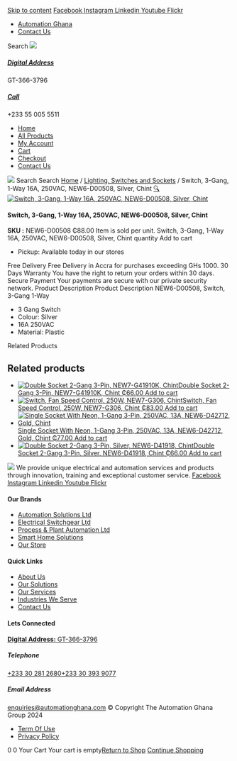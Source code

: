 [Skip to content](https://store.automationghana.com/product/switch-new6-d00508-chint/#content)
[ Facebook ](https://www.facebook.com/automationgh/) [ Instagram ](https://www.instagram.com/automationgh/) [ Linkedin ](https://www.linkedin.com/company/the-automation-ghana-limited/) [ Youtube ](https://www.youtube.com/channel/UCurrRDUSm5oIW39VXjn1u0w) [ Flickr ](https://www.flickr.com/photos/181794037@N07/)
  * [ Automation Ghana ](https://automationghana.com)
  * [ Contact Us ](https://store.automationghana.com/contact/)


Search
[ ![](https://store.automationghana.com/wp-content/uploads/2024/04/Website-TAGG-Logo-BLUE.png) ](https://store.automationghana.com/)
[ ](https://maps.app.goo.gl/m4xeaagWCNbLk4jM6)
#####  [ Digital Address ](https://maps.app.goo.gl/m4xeaagWCNbLk4jM6)
GT-366-3796 
[ ](tel:+233550055511)
#####  [ Call ](tel:+233550055511)
+233 55 005 5511 
  * [Home](https://store.automationghana.com/)
  * [All Products](https://store.automationghana.com/shop/)
  * [My Account](https://store.automationghana.com/my-account/)
  * [Cart](https://store.automationghana.com/cart/)
  * [Checkout](https://store.automationghana.com/checkout/)
  * [Contact Us](https://store.automationghana.com/contact/)


[![](https://store.automationghana.com/wp-content/uploads/2024/04/AutomationGhana_logo_white.png)](https://store.automationghana.com)
Search
Search
[Home](https://store.automationghana.com) / [Lighting, Switches and Sockets](https://store.automationghana.com/product-category/lighting-switches-and-sockets/) / Switch, 3-Gang, 1-Way 16A, 250VAC, NEW6-D00508, Silver, Chint
[🔍](https://store.automationghana.com/product/switch-new6-d00508-chint/)
[![Switch, 3-Gang, 1-Way 16A, 250VAC, NEW6-D00508, Silver, Chint](https://store.automationghana.com/wp-content/uploads/2019/11/SWITCH.jpg)](https://store.automationghana.com/wp-content/uploads/2019/11/SWITCH.jpg)
####  Switch, 3-Gang, 1-Way 16A, 250VAC, NEW6-D00508, Silver, Chint 
**SKU :** NEW6-D00508 
₵88.00
Item is sold per unit.
Switch, 3-Gang, 1-Way 16A, 250VAC, NEW6-D00508, Silver, Chint quantity
Add to cart
  * Pickup: Available today in our stores


Free Delivery 
Free Delivery in Accra for purchases exceeding GHs 1000. 
30 Days Warranty 
You have the right to return your orders within 30 days. 
Secure Payment 
Your payments are secure with our private security network. 
Product Description
Product Description
NEW6-D00508, Switch, 3-Gang 1-Way 
  * 3 Gang Switch
  * Colour: Silver
  * 16A 250VAC
  * Material: Plastic


Related Products 
## Related products
  * [![Double Socket 2-Gang 3-Pin, NEW7-G41910K, Chint](https://store.automationghana.com/wp-content/uploads/2020/04/SOCKET-2-300x300.jpg)Double Socket 2-Gang 3-Pin, NEW7-G41910K, Chint ₵66.00 ](https://store.automationghana.com/product/double-socket-new7-g41910k-chint/)
[Add to cart](https://store.automationghana.com/product/switch-new6-d00508-chint/?add-to-cart=1540)
  * [![Switch, Fan Speed Control, 250W, NEW7-G306, Chint](https://store.automationghana.com/wp-content/uploads/2020/04/fan-speed-300x300.jpg)Switch, Fan Speed Control, 250W, NEW7-G306, Chint ₵83.00 ](https://store.automationghana.com/product/switch-new7-g306-chint/)
[Add to cart](https://store.automationghana.com/product/switch-new6-d00508-chint/?add-to-cart=1538)
  * [![Single Socket With Neon, 1-Gang 3-Pin, 250VAC, 13A, NEW6-D42712, Gold, Chint](https://store.automationghana.com/wp-content/uploads/2020/04/ONLINE-STORE-SOCKET-5-300x300.jpg)Single Socket With Neon, 1-Gang 3-Pin, 250VAC, 13A, NEW6-D42712, Gold, Chint ₵77.00 ](https://store.automationghana.com/product/single-socket-new6-d42712-chint/)
[Add to cart](https://store.automationghana.com/product/switch-new6-d00508-chint/?add-to-cart=1529)
  * [![Double Socket 2-Gang 3-Pin, Silver, NEW6-D41918, Chint](https://store.automationghana.com/wp-content/uploads/2020/04/2-gang-silver-300x300.jpg)Double Socket 2-Gang 3-Pin, Silver, NEW6-D41918, Chint ₵66.00 ](https://store.automationghana.com/product/double-socket-new6-d41918-chint/)
[Add to cart](https://store.automationghana.com/product/switch-new6-d00508-chint/?add-to-cart=1510)


![](https://store.automationghana.com/wp-content/uploads/2024/04/AutomationGhana_logo_white.png)
We provide unique electrical and automation services and products through innovation, training and exceptional customer service.
[ Facebook ](https://www.facebook.com/automationgh/) [ Instagram ](https://www.instagram.com/automationgh/) [ Linkedin ](https://www.linkedin.com/company/the-automation-ghana-limited/) [ Youtube ](https://www.youtube.com/channel/UCurrRDUSm5oIW39VXjn1u0w) [ Flickr ](https://www.flickr.com/photos/181794037@N07/)
#### Our Brands
  * [ Automation Solutions Ltd ](https://store.automationghana.com/product/switch-new6-d00508-chint/)
  * [ Electrical Switchgear Ltd ](https://store.automationghana.com/product/switch-new6-d00508-chint/)
  * [ Process & Plant Automation Ltd ](https://store.automationghana.com/product/switch-new6-d00508-chint/)
  * [ Smart Home Solutions ](https://store.automationghana.com/product/switch-new6-d00508-chint/)
  * [ Our Store ](https://store.automationghana.com/product/switch-new6-d00508-chint/)


#### Quick Links
  * [ About Us ](https://store.automationghana.com/product/switch-new6-d00508-chint/)
  * [ Our Solutions ](https://store.automationghana.com/product/switch-new6-d00508-chint/)
  * [ Our Services ](https://store.automationghana.com/product/switch-new6-d00508-chint/)
  * [ Industries We Serve ](https://store.automationghana.com/product/switch-new6-d00508-chint/)
  * [ Contact Us ](https://store.automationghana.com/product/switch-new6-d00508-chint/)


#### Lets Connected
[**Digital Address:** GT-366-3796](https://maps.app.goo.gl/m4xeaagWCNbLk4jM6)
#####  Telephone 
[ +233 30 281 2680](tel:+233302812680)[+233 30 393 9077](https://store.automationghana.com/product/switch-new6-d00508-chint/+233303939077)
#####  Email Address 
enquiries@automationghana.com 
© Copyright The Automation Ghana Group 2024
  * [ Term Of Use ](https://store.automationghana.com/product/switch-new6-d00508-chint/)
  * [ Privacy Policy ](https://store.automationghana.com/product/switch-new6-d00508-chint/)


0
0
Your Cart
Your cart is empty[Return to Shop](https://store.automationghana.com/shop/)
[Continue Shopping](https://store.automationghana.com/product/switch-new6-d00508-chint/)
